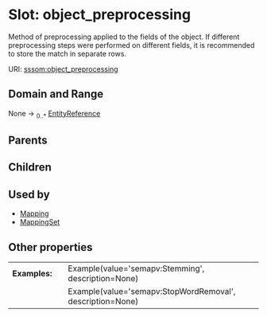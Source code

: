 
# Slot: object_preprocessing


Method of preprocessing applied to the fields of the object. If different preprocessing steps were performed on different fields, it is recommended to store the match in separate rows.

URI: [sssom:object_preprocessing](https://w3id.org/sssom/object_preprocessing)


## Domain and Range

None &#8594;  <sub>0..\*</sub> [EntityReference](types/EntityReference.md)

## Parents


## Children


## Used by

 * [Mapping](Mapping.md)
 * [MappingSet](MappingSet.md)

## Other properties

|  |  |  |
| --- | --- | --- |
| **Examples:** | | Example(value='semapv:Stemming', description=None) |
|  | | Example(value='semapv:StopWordRemoval', description=None) |

